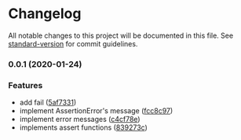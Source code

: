 # Changelog

All notable changes to this project will be documented in this file. See [standard-version](https://github.com/conventional-changelog/standard-version) for commit guidelines.

### 0.0.1 (2020-01-24)

### Features

- add fail ([5af7331](https://github.com/pirosikick/ts-asserts/commit/5af7331413f1fde7f367658ea1029d322f338bc3))
- implement AssertionError's message ([fcc8c97](https://github.com/pirosikick/ts-asserts/commit/fcc8c972193a7121df2e3b346b888fbb77fba75d))
- implement error messages ([c4cf78e](https://github.com/pirosikick/ts-asserts/commit/c4cf78eff74a0c1d131612152270be6533140c5d))
- implements assert functions ([839273c](https://github.com/pirosikick/ts-asserts/commit/839273c7221868c3317c68eb8de6fbccbdc148db))
